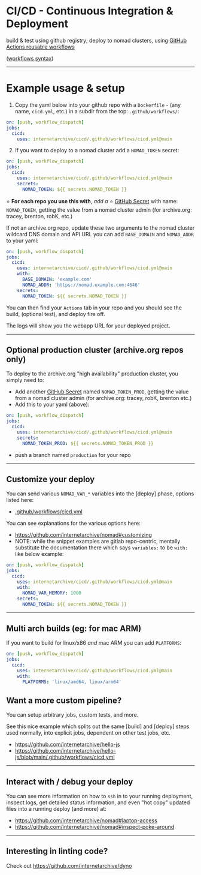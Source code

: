 # CI/CD - Continuous Integration & Deployment

build & test using github registry; deploy to nomad clusters, using
[GitHub Actions reusable workflows](https://docs.github.com/en/actions/using-workflows/reusing-workflows)

([workflows syntax](https://docs.github.com/en/actions/using-workflows/workflow-syntax-for-github-actions))

---

# Example usage & setup
1. Copy the yaml below into your github repo with a `Dockerfile` - (any name, `cicd.yml`, etc.) in a subdir from the top: `.github/workflows/`:

```yaml
on: [push, workflow_dispatch]
jobs:
  cicd:
    uses: internetarchive/cicd/.github/workflows/cicd.yml@main
```

2. If you want to deploy to a nomad cluster add a `NOMAD_TOKEN` secret:

```yml
on: [push, workflow_dispatch]
jobs:
  cicd:
    uses: internetarchive/cicd/.github/workflows/cicd.yml@main
    secrets:
      NOMAD_TOKEN: ${{ secrets.NOMAD_TOKEN }}
```

⭐ **For each repo you use this with**, _add a_ ⭐
[GitHub Secret](https://docs.github.com/en/actions/security-guides/encrypted-secrets)
with name: `NOMAD_TOKEN`, getting the value from a nomad cluster admin (for archive.org: tracey, brenton, robK, etc.)

If not an archive.org repo, update these two arguments to the nomad cluster wildcard DNS domain and API URL you can add `BASE_DOMAIN` and `NOMAD_ADDR` to your yaml:
```yaml
on: [push, workflow_dispatch]
jobs:
  cicd:
    uses: internetarchive/cicd/.github/workflows/cicd.yml@main
    with:
      BASE_DOMAIN: 'example.com'
      NOMAD_ADDR: 'https://nomad.example.com:4646'
    secrets:
      NOMAD_TOKEN: ${{ secrets.NOMAD_TOKEN }}
```

You can then find your `Actions` tab in your repo and you should see the build, (optional test), and deploy fire off.

The logs will show you the webapp URL for your deployed project.

---

## Optional production cluster (archive.org repos only)
To deploy to the archive.org "high availability" production cluster, you simply need to:
- Add another
[GitHub Secret](https://docs.github.com/en/actions/security-guides/encrypted-secrets)
named `NOMAD_TOKEN_PROD`,
getting the value from a nomad cluster admin (for archive.org: tracey, robK, brenton etc.)
- Add this to your yaml (above):

```yaml
on: [push, workflow_dispatch]
jobs:
  cicd:
    uses: internetarchive/cicd/.github/workflows/cicd.yml@main
    secrets:
      NOMAD_TOKEN_PROD: ${{ secrets.NOMAD_TOKEN_PROD }}
```
- push a branch named `production` for your repo

---

## Customize your deploy
You can send various `NOMAD_VAR_*` variables into the [deploy] phase, options listed here:
- [.github/workflows/cicd.yml](.github/workflows/cicd.yml)

You can see explanations for the various options here:
- https://github.com/internetarchive/nomad#customizing
- NOTE: while the snippet examples are gitlab repo-centric, mentally substitute
the documentation there which says `variables:` to be `with:` like below example:

```yaml
on: [push, workflow_dispatch]
jobs:
  cicd:
    uses: internetarchive/cicd/.github/workflows/cicd.yml@main
    with:
      NOMAD_VAR_MEMORY: 1000
    secrets:
      NOMAD_TOKEN: ${{ secrets.NOMAD_TOKEN }}
```

---

## Multi arch builds (eg: for mac ARM)
If you want to build for linux/x86 _and_ mac ARM you can add `PLATFORMS`:

```yaml
on: [push, workflow_dispatch]
jobs:
  cicd:
    uses: internetarchive/cicd/.github/workflows/cicd.yml@main
    with:
      PLATFORMS: 'linux/amd64, linux/arm64'
```


## Want a more custom pipeline?
You can setup arbitrary jobs, custom tests, and more.

See this nice example which splits out the same [build] and [deploy] steps used normally, into explicit jobs, dependent on other test jobs, etc.

- https://github.com/internetarchive/hello-js
- https://github.com/internetarchive/hello-js/blob/main/.github/workflows/cicd.yml

---

## Interact with / debug your deploy
You can see more information on how to `ssh` in to your running deployment, inspect logs, get detailed status information, and even "hot copy" updated files into a running deploy (and more) at:
- https://github.com/internetarchive/nomad#laptop-access
- https://github.com/internetarchive/nomad#inspect-poke-around

---

## Interesting in linting code?
Check out https://github.com/internetarchive/dyno
